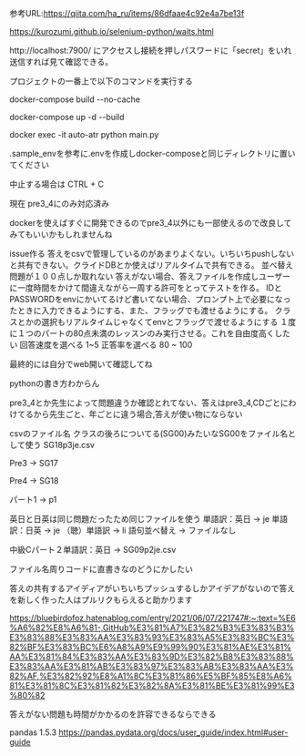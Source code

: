 参考URL:https://qiita.com/ha_ru/items/86dfaae4c92e4a7be13f

https://kurozumi.github.io/selenium-python/waits.html

http://localhost:7900/ にアクセスし接続を押しパスワードに「secret」をいれ送信すれば見て確認できる。


プロジェクトの一番上で以下のコマンドを実行する

docker-compose build --no-cache

docker-compose up -d --build

docker exec -it auto-atr python main.py


.sample_envを参考に.envを作成しdocker-composeと同じディレクトリに置いてください

中止する場合は CTRL + C
 
現在 pre3_4にのみ対応済み

dockerを使えばすぐに開発できるのでpre3_4以外にも一部使えるので改良してみてもいいかもしれませんね

issue作る
答えをcsvで管理しているのがあまりよくない。いちいちpushしないと共有できない。クライドDBとか使えばリアルタイムで共有できる。
並べ替え問題が１００点しか取れない
答えがない場合、答えファイルを作成しユーザーに一度時間をかけて間違えながら一周する許可をとってテストを作る。
IDとPASSWORDをenvにかいてるけど書いてない場合、プロンプト上で必要になったときに入力できるようにする、また、フラッグでも渡せるようにする。
クラスとかの選択もリアルタイムじゃなくてenvとフラッグで渡せるようにする
１度に１つのパートの80点未満のレッスンのみ実行させる。これを自由度高くしたい
回答速度を選べる 1~5
正答率を選べる 80 ~ 100



最終的には自分でweb開いて確認してね


pythonの書き方わからん

pre3_4とか先生によって問題違うか確認とれてない、答えはpre3_4,CDごとにわけてるから先生ごと、年ごとに違う場合,答えが使い物にならない


csvのファイル名
クラスの後ろについてる(SG00)みたいなSG00をファイル名として使う
SG18p3je.csv

Pre3 -> SG17

Pre4 -> SG18

パート1 -> p1

英日と日英は同じ問題だったため同じファイルを使う
単語訳：英日 -> je
単語訳：日英 -> je 
（聴）単語訳 -> li
語句並べ替え -> ファイルなし

中級Cパート２単語訳：英日 -> SG09p2je.csv

ファイル名周りコードに直書きなのどうにかしたい

答えの共有するアイディアがいちいちプッシュするしかアイデアがないので答えを新しく作った人はプルリクもらえると助かります

https://bluebirdofoz.hatenablog.com/entry/2021/06/07/221747#:~:text=%E6%A6%82%E8%A6%81-,GitHub%E3%81%A7%E3%82%B3%E3%83%B3%E3%83%88%E3%83%AA%E3%83%93%E3%83%A5%E3%83%BC%E3%82%BF%E3%83%BC%E6%A8%A9%E9%99%90%E3%81%AE%E3%81%AA%E3%81%84%E3%83%AA%E3%83%9D%E3%82%B8%E3%83%88%E3%83%AA%E3%81%AB%E3%83%97%E3%83%AB%E3%83%AA%E3%82%AF,%E3%82%92%E8%A1%8C%E3%81%86%E5%BF%85%E8%A6%81%E3%81%8C%E3%81%82%E3%82%8A%E3%81%BE%E3%81%99%E3%80%82

答えがない問題も時間がかかるのを許容できるならできる


pandas 1.5.3
https://pandas.pydata.org/docs/user_guide/index.html#user-guide